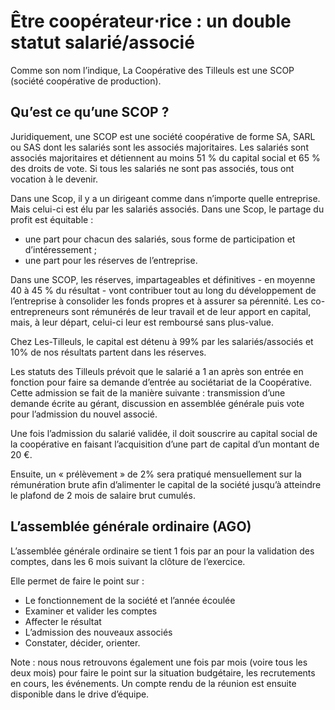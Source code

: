 # Être coopérateur⋅rice : un double statut salarié/associé

Comme son nom l’indique, La Coopérative des Tilleuls est une SCOP (société coopérative de production).

## Qu’est ce qu’une SCOP ?

Juridiquement, une SCOP est une société coopérative de forme SA, SARL ou SAS dont les salariés sont les associés majoritaires. Les salariés sont associés majoritaires et détiennent au moins 51 % du capital social et 65 % des droits de vote. Si tous les salariés ne sont pas associés, tous ont vocation à le devenir.

Dans une Scop, il y a un dirigeant comme dans n’importe quelle entreprise. Mais celui-ci est élu par les salariés associés. Dans une Scop, le partage du profit est équitable :

- une part pour chacun des salariés, sous forme de participation et d’intéressement ;
- une part pour les réserves de l’entreprise.

Dans une SCOP, les réserves, impartageables et définitives - en moyenne 40 à 45 % du résultat - vont contribuer tout au long du développement de l’entreprise à consolider les fonds propres et à assurer sa pérennité. Les co-entrepreneurs sont rémunérés de leur travail et de leur apport en capital, mais, à leur départ, celui-ci leur est remboursé sans plus-value.

Chez Les-Tilleuls, le capital est détenu à 99% par les salariés/associés et 10% de nos résultats partent dans les réserves.

Les statuts des Tilleuls prévoit que le salarié a 1 an après son entrée en fonction pour faire sa demande d’entrée au sociétariat de la Coopérative. Cette admission se fait de la manière suivante : transmission d’une demande écrite au gérant, discussion en assemblée générale puis vote pour l’admission du nouvel associé.

Une fois l’admission du salarié validée, il doit souscrire au capital social de la coopérative en faisant l’acquisition d’une part de capital d’un montant de 20 €.

Ensuite, un « prélèvement » de 2% sera pratiqué mensuellement sur la rémunération brute afin d’alimenter le capital de la société jusqu’à atteindre le plafond de 2 mois de salaire brut cumulés.

## L’assemblée générale ordinaire (AGO)

L’assemblée générale ordinaire se tient 1 fois par an pour la validation des comptes, dans les 6 mois suivant la clôture de l’exercice.

Elle permet de faire le point sur :

- Le fonctionnement de la société et l’année écoulée
- Examiner et valider les comptes
- Affecter le résultat
- L’admission des nouveaux associés
- Constater, décider, orienter.

Note : nous nous retrouvons également une fois par mois (voire tous les deux mois) pour faire le point sur la situation budgétaire, les recrutements en cours, les événements. Un compte rendu de la réunion est ensuite disponible dans le drive d’équipe.

